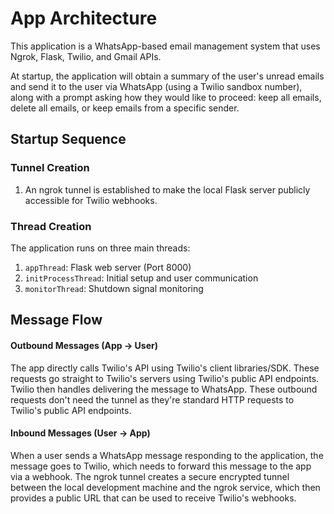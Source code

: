# App Architecture

This application is a WhatsApp-based email management system that uses Ngrok, Flask, Twilio, and Gmail APIs. 

At startup, the application will obtain a summary of the user's unread emails and send it to the user via WhatsApp (using a Twilio sandbox number), along with a prompt asking how they would like to proceed: keep all emails, delete all emails, or keep emails from a specific sender.

## Startup Sequence
### Tunnel Creation
1. An ngrok tunnel is established to make the local Flask server publicly accessible for Twilio webhooks.

### Thread Creation
The application runs on three main threads:
1. `appThread`: Flask web server (Port 8000)
2. `initProcessThread`: Initial setup and user communication
3. `monitorThread`: Shutdown signal monitoring

## Message Flow

#### Outbound Messages (App → User)
The app directly calls Twilio's API using Twilio's client libraries/SDK. These requests go straight to Twilio's servers using Twilio's public API endpoints. Twilio then handles delivering the message to WhatsApp. These outbound requests don't need the tunnel as  they're standard HTTP requests to Twilio's public API endpoints.

#### Inbound Messages (User → App)
When a user sends a WhatsApp message responding to the application, the message goes to 
Twilio, which needs to forward this message to the app via a webhook. The ngrok tunnel creates a secure encrypted tunnel between the local development machine and the ngrok service, which then provides a public URL that can be used to receive Twilio's webhooks. 